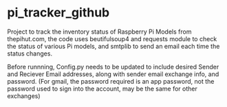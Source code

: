 # pi_tracker_github

Project to track the inventory status of Raspberry Pi Models from thepihut.com,
the code uses beutifulsoup4 and requests module to check the status of various Pi models,
and smtplib to send an email each time the status changes.

Before runnning, Config.py needs to be updated to include desired Sender and Reciever Email addresses,
along with sender email exchange info, and password.
(For gmail, the password required is an app password, not the password used to sign into the account, may be the same for other exchanges)
